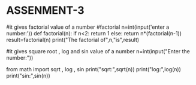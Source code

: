 # ASSENMENT-3


#it gives factorial value of a number 
#factorial
n=int(input('enter a number:'))
def factorial(n):
    if n<2:
        return 1
    else:
        return n*(factorial(n-1))
result=factorial(n)
print("The factorial of",n,"is",result)


#it gives square root , log and sin value of a number
n=int(input("Enter the number:"))

from math import sqrt , log , sin
print("sqrt:",sqrt(n))
print("log:",log(n))
print("sin:",sin(n))

